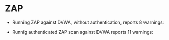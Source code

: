# ZAP

* Running ZAP against DVWA, without authentication, reports 8 warnings:

* Runnig authenticated ZAP scan against DVWA reports 11 warnings:
